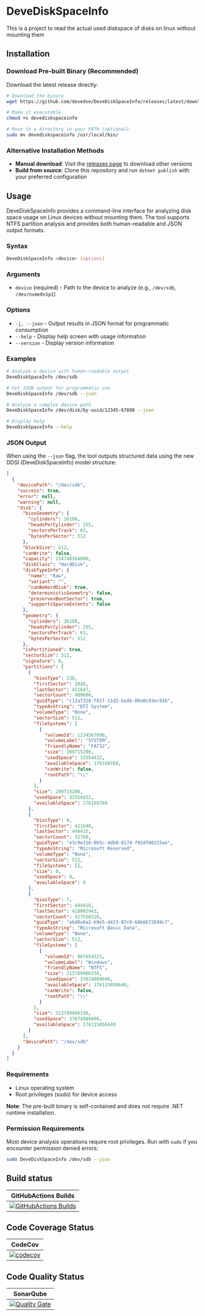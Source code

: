 # DeveDiskSpaceInfo

This is a project to read the actual used diskspace of disks on linux without mounting them

## Installation

### Download Pre-built Binary (Recommended)

Download the latest release directly:

```bash
# Download the binary
wget https://github.com/devedse/DeveDiskSpaceInfo/releases/latest/download/devediskspaceinfo

# Make it executable
chmod +x devediskspaceinfo

# Move to a directory in your PATH (optional)
sudo mv devediskspaceinfo /usr/local/bin/
```

### Alternative Installation Methods

- **Manual download**: Visit the [releases page](https://github.com/devedse/DeveDiskSpaceInfo/releases) to download other versions
- **Build from source**: Clone this repository and run `dotnet publish` with your preferred configuration

## Usage

DeveDiskSpaceInfo provides a command-line interface for analyzing disk space usage on Linux devices without mounting them. The tool supports NTFS partition analysis and provides both human-readable and JSON output formats.

### Syntax

```bash
DeveDiskSpaceInfo <device> [options]
```

### Arguments

- `device` (required) - Path to the device to analyze (e.g., `/dev/sdb`, `/dev/nvme0n1p1`)

### Options

- `-j, --json` - Output results in JSON format for programmatic consumption
- `--help` - Display help screen with usage information
- `--version` - Display version information

### Examples

```bash
# Analyze a device with human-readable output
DeveDiskSpaceInfo /dev/sdb

# Get JSON output for programmatic use
DeveDiskSpaceInfo /dev/sdb --json

# Analyze a complex device path
DeveDiskSpaceInfo /dev/disk/by-uuid/12345-67890 --json

# Display help
DeveDiskSpaceInfo --help
```

### JSON Output

When using the `--json` flag, the tool outputs structured data using the new DDSI (DeveDiskSpaceInfo) model structure:

```json
[
  {
    "devicePath": "/dev/sdb",
    "success": true,
    "error": null,
    "warning": null,
    "disk": {
      "biosGeometry": {
        "cylinders": 26108,
        "headsPerCylinder": 255,
        "sectorsPerTrack": 63,
        "bytesPerSector": 512
      },
      "blockSize": 512,
      "canWrite": false,
      "capacity": 214748364800,
      "diskClass": "HardDisk",
      "diskTypeInfo": {
        "name": "Raw",
        "variant": "",
        "canBeHardDisk": true,
        "deterministicGeometry": false,
        "preservesBootSector": true,
        "supportsSparseExtents": false
      },
      "geometry": {
        "cylinders": 26108,
        "headsPerCylinder": 255,
        "sectorsPerTrack": 63,
        "bytesPerSector": 512
      },
      "isPartitioned": true,
      "sectorSize": 512,
      "signature": 0,
      "partitions": [
        {
          "biosType": 238,
          "firstSector": 2048,
          "lastSector": 411647,
          "sectorCount": 409600,
          "guidType": "c12a7328-f81f-11d2-ba4b-00a0c93ec93b",
          "typeAsString": "EFI System",
          "volumeType": "None",
          "sectorSize": 512,
          "fileSystems": [
            {
              "volumeId": 1234567890,
              "volumeLabel": "SYSTEM",
              "friendlyName": "FAT32",
              "size": 209715200,
              "usedSpace": 33554432,
              "availableSpace": 176160768,
              "canWrite": false,
              "rootPath": "\\"
            }
          ],
          "size": 209715200,
          "usedSpace": 33554432,
          "availableSpace": 176160768
        },
        {
          "biosType": 0,
          "firstSector": 411648,
          "lastSector": 444415,
          "sectorCount": 32768,
          "guidType": "e3c9e316-0b5c-4db8-817d-f92df00215ae",
          "typeAsString": "Microsoft Reserved",
          "volumeType": "None",
          "sectorSize": 512,
          "fileSystems": [],
          "size": 0,
          "usedSpace": 0,
          "availableSpace": 0
        },
        {
          "biosType": 7,
          "firstSector": 444416,
          "lastSector": 418002943,
          "sectorCount": 417558528,
          "guidType": "ebd0a0a2-b9e5-4433-87c0-68b6b72699c7",
          "typeAsString": "Microsoft Basic Data",
          "volumeType": "None",
          "sectorSize": 512,
          "fileSystems": [
            {
              "volumeId": 987654321,
              "volumeLabel": "Windows",
              "friendlyName": "NTFS",
              "size": 213789966336,
              "usedSpace": 37674909696,
              "availableSpace": 176115056640,
              "canWrite": false,
              "rootPath": "\\"
            }
          ],
          "size": 213789966336,
          "usedSpace": 37674909696,
          "availableSpace": 176115056640
        }
      ],
      "devicePath": "/dev/sdb"
    }
  }
]
```

### Requirements

- Linux operating system
- Root privileges (sudo) for device access

**Note**: The pre-built binary is self-contained and does not require .NET runtime installation.

### Permission Requirements

Most device analysis operations require root privileges. Run with `sudo` if you encounter permission denied errors:

```bash
sudo DeveDiskSpaceInfo /dev/sdb --json
```

## Build status

| GitHubActions Builds |
|:--------------------:|
| [![GitHubActions Builds](https://github.com/devedse/DeveDiskSpaceInfo/workflows/GitHubActionsBuilds/badge.svg)](https://github.com/devedse/DeveDiskSpaceInfo/actions/workflows/githubactionsbuilds.yml) |

## Code Coverage Status

| CodeCov |
|:-------:|
| [![codecov](https://codecov.io/gh/devedse/DeveDiskSpaceInfo/branch/master/graph/badge.svg)](https://codecov.io/gh/devedse/DeveDiskSpaceInfo) |

## Code Quality Status

| SonarQube |
|:---------:|
| [![Quality Gate](https://sonarcloud.io/api/project_badges/measure?project=DeveDiskSpaceInfo&metric=alert_status)](https://sonarcloud.io/dashboard?id=DeveDiskSpaceInfo) |
